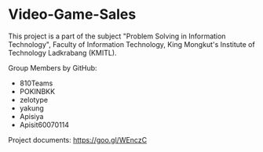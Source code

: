# Video-Game-Sales
This project is a part of the subject "Problem Solving in Information Technology", Faculty of Information Technology, King Mongkut's Institute of Technology Ladkrabang (KMITL).

Group Members by GitHub:
- 810Teams
- POKINBKK
- zelotype
- yakung
- Apisiya
- Apisit60070114

Project documents: https://goo.gl/WEnczC
